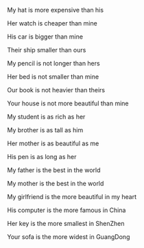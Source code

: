 My hat is more expensive than his

Her watch is cheaper than mine

His car is bigger than mine

Their ship smaller than ours



My pencil is not longer than hers

Her bed is not smaller than mine

Our book is not heavier than theirs

Your house is not more beautiful than mine



My student is as rich as her

My brother is as tall as him

Her mother is as beautiful as me

His pen is as long as her



My father is the best in the world 

My mother is the best in the world 

My girlfriend is the more beautiful in my heart

His computer is the more famous in China 

Her key is the more smallest in ShenZhen

Your sofa is the more widest in GuangDong









